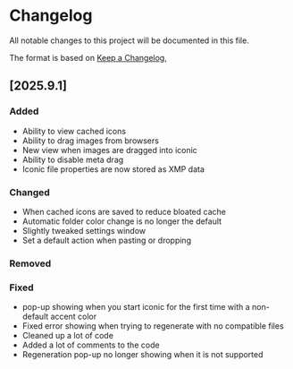 # Changelog

All notable changes to this project will be documented in this file.

The format is based on [Keep a Changelog](https://keepachangelog.com/en/1.1.0/),

## [2025.9.1]

### Added

- Ability to view cached icons
- Ability to drag images from browsers
- New view when images are dragged into iconic
- Ability to disable meta drag
- Iconic file properties are now stored as XMP data

### Changed

- When cached icons are saved to reduce bloated cache
- Automatic folder color change is no longer the default
- Slightly tweaked settings window
- Set a default action when pasting or dropping

### Removed

### Fixed

- pop-up showing when you start iconic for the first time with a non-default accent color
- Fixed error showing when trying to regenerate with no compatible files
- Cleaned up a lot of code
- Added a lot of comments to the code
- Regeneration pop-up no longer showing when it is not supported

